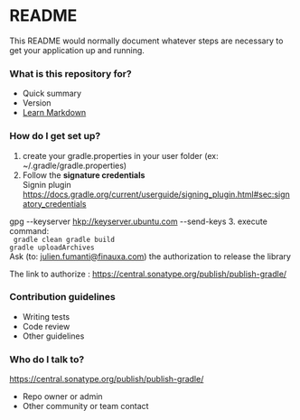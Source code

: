 # README #

This README would normally document whatever steps are necessary to get your application up and running.

### What is this repository for? ###

* Quick summary
* Version
* [Learn Markdown](https://bitbucket.org/tutorials/markdowndemo)

### How do I get set up? ###

1. create your gradle.properties in your user folder (ex: ~/.gradle/gradle.properties)
2. Follow the **signature credentials**  
   Signin plugin
   <https://docs.gradle.org/current/userguide/signing_plugin.html#sec:signatory_credentials>

gpg --keyserver <hkp://keyserver.ubuntu.com> --send-keys
3. execute command:  
` 
gradle clean
gradle build  
`  
 `
gradle uploadArchives
`  
Ask (to: julien.fumanti@finauxa.com) the authorization to release the library 

The link to authorize :
<https://central.sonatype.org/publish/publish-gradle/>


### Contribution guidelines ###

* Writing tests
* Code review
* Other guidelines

### Who do I talk to? ###
<https://central.sonatype.org/publish/publish-gradle/>

* Repo owner or admin
* Other community or team contact